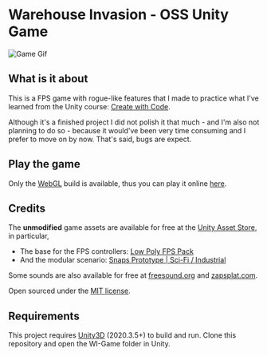 # Warehouse Invasion - OSS Unity Game
![Game Gif](https://github.com/coutlcdo/WI-FPS-Unity/blob/main/WI-Gif.gif "Game Gif")

## What is it about
This is a FPS game with rogue-like features that I made to practice what I've learned from the Unity course: [Create with Code](https://learn.unity.com/pathway/junior-programmer).

Although it's a finished project I did not polish it that much - and I'm also not planning to do so - because it would've been very time consuming and I prefer to move on by now. That's said, bugs are expect.

## Play the game
Only the [WebGL](https://get.webgl.org/) build is available, thus you can play it online [here](https://play.unity.com/mg/other/webgl-builds-49946).

## Credits
The **unmodified** game assets are available for free at the [Unity Asset Store](https://assetstore.unity.com/), in particular,
- The base for the FPS controllers: [Low Poly FPS Pack](https://assetstore.unity.com/packages/3d/props/weapons/low-poly-fps-pack-free-sample-144839)
- And the modular scenario: [Snaps Prototype | Sci-Fi / Industrial](https://assetstore.unity.com/packages/3d/environments/sci-fi/snaps-prototype-sci-fi-industrial-136759)

Some sounds are also available for free at [freesound.org](https://freesound.org/) and [zapsplat.com](https://www.zapsplat.com/).

Open sourced under the [MIT license](https://github.com/lcscout/WI-FPS-Unity/blob/main/LICENSE).

## Requirements
This project requires [Unity3D](https://unity.com/) (2020.3.5+) to build and run. Clone this repository and open the WI-Game folder in Unity.
